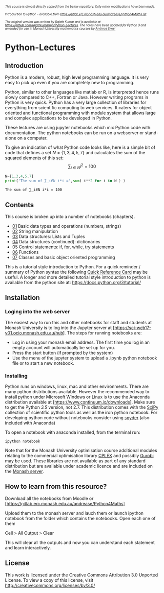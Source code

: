 <small><small><i>
This course is almost directly copied from the below repository. Only minor modifications have been made.

Introduction to Python - available from https://gitlab.erc.monash.edu.au/andrease/Python4Maths.git

The original version was written by Rajath Kumar and is available at https://github.com/rajathkumarmp/Python-Lectures.
The notes have been updated for Python 3 and amended for use in Monash University mathematics courses by [Andreas Ernst](http://users.monash.edu.au/~andreas)
</small></small></i>

# Python-Lectures

## Introduction

Python is a modern, robust, high level programming language. It is very easy to pick up even if you are completely new to programming.

Python, similar to other languages like matlab or R, is interpreted hence runs slowly compared to C++, Fortran or Java. However writing programs in Python is very quick. Python has a very large collection of libraries for everything from scientific computing to web services. It caters for object oriented and functional programming with module system that allows large and complex applications to be developed in Python.

These lectures are using jupyter notebooks which mix Python code with documentation. The python notebooks can be run on a webserver or stand-alone on a computer.

To give an indication of what Python code looks like, here is a simple bit of code that defines a set $N=\{1,3,4,5,7\}$ and calculates the sum of the squared elements of this set: $$\sum_{i\in N} i^2=100$$


```python
N={1,3,4,5,7}
print('The sum of ∑_i∈N i*i =',sum( i**2 for i in N ) )
```

    The sum of ∑_i∈N i*i = 100


## Contents

This course is broken up into a number of notebooks (chapters).

* [01](https://mybinder.org/v2/gh/Data-to-Knowledge/Hydrosoc-python-2018.git/master?filepath=jupyter%2FPython4Maths%2FIntro-to-Python%2F01.ipynb) Basic data types and operations (numbers, strings)
* [02](Intro-to-Python/02.ipynb) String manipulation
* [03](Intro-to-Python/03.ipynb) Data structures: Lists and Tuples
* [04](Intro-to-Python/04.ipynb) Data structures (continued): dictionaries
* [05](Intro-to-Python/05.ipynb) Control statements: if, for, while, try statements
* [06](Intro-to-Python/06.ipynb) Functions
* [07](Intro-to-Python/07.ipynb) Classes and basic object oriented programming


This is a tutorial style introduction to Python. For a quick reminder / summary of Python syntax the following [Quick Reference Card](http://www.cs.put.poznan.pl/csobaniec/software/python/py-qrc.html) may be useful. A longer and more detailed tutorial style introduction to python is available from the python site at: https://docs.python.org/3/tutorial/


## Installation

### Loging into the web server
The easiest way to run this and other notebooks for staff and students at Monash University is to log into the Jupyter server at [https://sci-web17-v01.ocio.monash.edu.au/hub]. The steps for running notebooks are:
* Log in using your monash email address. The first time you log in an empty account will automatically be set up for you.
* Press the start button (if prompted by the system)
* Use the menu of the jupyter system to upload a .ipynb python notebook file or to start a new notebook.

### Installing

Python runs on windows, linux, mac and other environments. There are many python distributions available. However the recommended way to install python under Microsoft Windows or Linux is to use the Anaconda distribution available at [https://www.continuum.io/downloads]. Make sure to get the Python *3.5* version, not 2.7. This distribution comes with the [SciPy](https://www.scipy.org/) collection of scientific python tools as well as the iron python notebook. For developing python code without notebooks consider using [spyder](https://github.com/spyder-ide/spyder) (also included with Anaconda)

To open a notebook with anaconda installed, from the terminal run:

    ipython notebook

Note that for the Monash University optimisation course additional modules relating to the commercial optimisation library [CPLEX](http://www-01.ibm.com/software/commerce/optimization/cplex-optimizer/index.html) and possibly [Gurobi](http://www.gurobi.com/) may be used. These libraries are not available as part of any standard distribution but are available under academic licence and are included on the [Monash server](https://sci-web17-v01.ocio.monash.edu.au/hub).

## How to learn from this resource?

Download all the  notebooks from Moodle or [https://gitlab.erc.monash.edu.au/andrease/Python4Maths]

Upload them to the monash server and lauch them or launch ipython notebook from the folder which contains the notebooks. Open each one of them

Cell > All Output > Clear

This will clear all the outputs and now you can understand each statement and learn interactively.


## License
This work is licensed under the Creative Commons Attribution 3.0 Unported License. To view a copy of this license, visit http://creativecommons.org/licenses/by/3.0/

